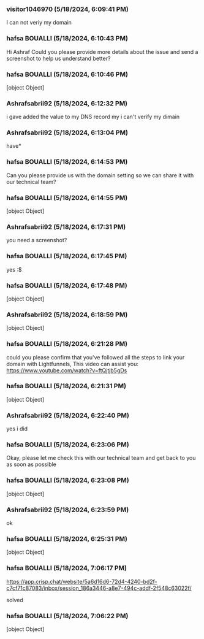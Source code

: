 ### visitor1046970 (5/18/2024, 6:09:41 PM)

I can not veriy my domain

### hafsa BOUALLI (5/18/2024, 6:10:43 PM)

Hi Ashraf
Could you please provide more details about the issue and send a screenshot to help us understand better?

### hafsa BOUALLI (5/18/2024, 6:10:46 PM)

[object Object]

### Ashrafsabrii92 (5/18/2024, 6:12:32 PM)

i gave added the value to my DNS record my i can't verify my dimain

### Ashrafsabrii92 (5/18/2024, 6:13:04 PM)

have*

### hafsa BOUALLI (5/18/2024, 6:14:53 PM)

Can you please provide us with the domain setting so we can share it with our technical team?

### hafsa BOUALLI (5/18/2024, 6:14:55 PM)

[object Object]

### Ashrafsabrii92 (5/18/2024, 6:17:31 PM)

you need a screenshot?

### hafsa BOUALLI (5/18/2024, 6:17:45 PM)

yes :$

### hafsa BOUALLI (5/18/2024, 6:17:48 PM)

[object Object]

### Ashrafsabrii92 (5/18/2024, 6:18:59 PM)

[object Object]

### hafsa BOUALLI (5/18/2024, 6:21:28 PM)

could you please confirm that you've followed all the steps to link your domain with Lightfunnels, This video can assist you:  https://www.youtube.com/watch?v=ftQjtjb5gDs

### hafsa BOUALLI (5/18/2024, 6:21:31 PM)

[object Object]

### Ashrafsabrii92 (5/18/2024, 6:22:40 PM)

yes i did

### hafsa BOUALLI (5/18/2024, 6:23:06 PM)

Okay, please let me check this with our technical team and get back to you as soon as possible

### hafsa BOUALLI (5/18/2024, 6:23:08 PM)

[object Object]

### Ashrafsabrii92 (5/18/2024, 6:23:59 PM)

ok

### hafsa BOUALLI (5/18/2024, 6:25:31 PM)

[object Object]

### hafsa BOUALLI (5/18/2024, 7:06:17 PM)

https://app.crisp.chat/website/5a6d16d6-72d4-4240-bd2f-c7cf71c87083/inbox/session_186a3446-a8e7-494c-addf-2f548c63022f/

solved

### hafsa BOUALLI (5/18/2024, 7:06:22 PM)

[object Object]
